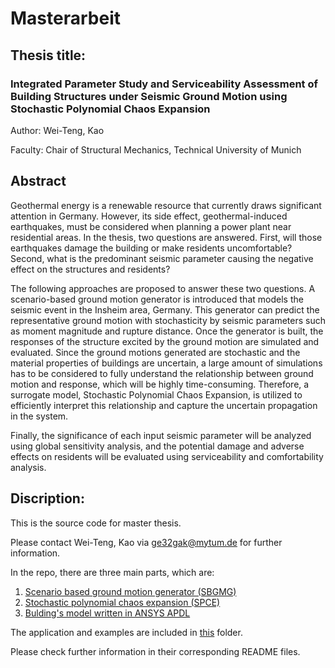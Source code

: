 # Masterarbeit

## Thesis title: 

### Integrated Parameter Study and Serviceability Assessment of Building Structures under Seismic Ground Motion using Stochastic Polynomial Chaos Expansion

Author: Wei-Teng, Kao 

Faculty: Chair of Structural Mechanics, Technical University of Munich

## Abstract
Geothermal energy is a renewable resource that currently draws significant attention in
Germany. However, its side effect, geothermal-induced earthquakes, must be considered
when planning a power plant near residential areas. In the thesis, two questions are answered.
First, will those earthquakes damage the building or make residents uncomfortable? Second,
what is the predominant seismic parameter causing the negative effect on the structures and
residents?

The following approaches are proposed to answer these two questions. A scenario-based
ground motion generator is introduced that models the seismic event in the Insheim area,
Germany. This generator can predict the representative ground motion with stochasticity
by seismic parameters such as moment magnitude and rupture distance. Once the generator
is built, the responses of the structure excited by the ground motion are simulated
and evaluated. Since the ground motions generated are stochastic and the material properties
of buildings are uncertain, a large amount of simulations has to be considered to
fully understand the relationship between ground motion and response, which will be highly
time-consuming. Therefore, a surrogate model, Stochastic Polynomial Chaos Expansion, is
utilized to efficiently interpret this relationship and capture the uncertain propagation in the
system.

Finally, the significance of each input seismic parameter will be analyzed using global sensitivity
analysis, and the potential damage and adverse effects on residents will be evaluated
using serviceability and comfortability analysis.

## Discription: 

This is the source code for master thesis.

Please contact Wei-Teng, Kao via ge32gak@mytum.de for further information. 

In the repo, there are three main parts, which are:

1. [Scenario based ground motion generator (SBGMG)](./GroundMotion/)
2. [Stochastic polynomial chaos expansion (SPCE)](./StochasticPCE/)
3. [Bulding's model written in ANSYS APDL](./ANSYS_simple_model/)

The application and examples are included in [this](./MA_application/) folder.

Please check further information in their corresponding README files. 









